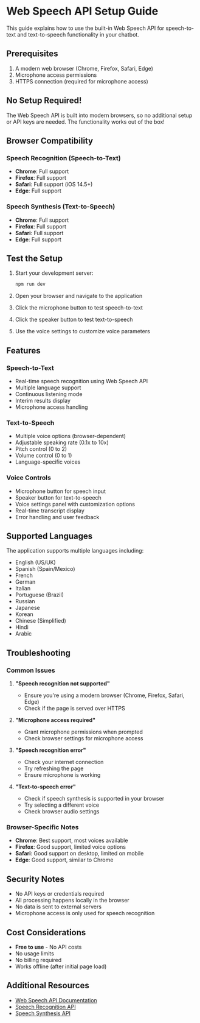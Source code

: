 # Web Speech API Setup Guide

This guide explains how to use the built-in Web Speech API for speech-to-text and text-to-speech functionality in your chatbot.

## Prerequisites

1. A modern web browser (Chrome, Firefox, Safari, Edge)
2. Microphone access permissions
3. HTTPS connection (required for microphone access)

## No Setup Required!

The Web Speech API is built into modern browsers, so no additional setup or API keys are needed. The functionality works out of the box!

## Browser Compatibility

### Speech Recognition (Speech-to-Text)
- **Chrome**: Full support
- **Firefox**: Full support
- **Safari**: Full support (iOS 14.5+)
- **Edge**: Full support

### Speech Synthesis (Text-to-Speech)
- **Chrome**: Full support
- **Firefox**: Full support
- **Safari**: Full support
- **Edge**: Full support

## Test the Setup

1. Start your development server:
   ```bash
   npm run dev
   ```

2. Open your browser and navigate to the application
3. Click the microphone button to test speech-to-text
4. Click the speaker button to test text-to-speech
5. Use the voice settings to customize voice parameters

## Features

### Speech-to-Text
- Real-time speech recognition using Web Speech API
- Multiple language support
- Continuous listening mode
- Interim results display
- Microphone access handling

### Text-to-Speech
- Multiple voice options (browser-dependent)
- Adjustable speaking rate (0.1x to 10x)
- Pitch control (0 to 2)
- Volume control (0 to 1)
- Language-specific voices

### Voice Controls
- Microphone button for speech input
- Speaker button for text-to-speech
- Voice settings panel with customization options
- Real-time transcript display
- Error handling and user feedback

## Supported Languages

The application supports multiple languages including:
- English (US/UK)
- Spanish (Spain/Mexico)
- French
- German
- Italian
- Portuguese (Brazil)
- Russian
- Japanese
- Korean
- Chinese (Simplified)
- Hindi
- Arabic

## Troubleshooting

### Common Issues

1. **"Speech recognition not supported"**
   - Ensure you're using a modern browser (Chrome, Firefox, Safari, Edge)
   - Check if the page is served over HTTPS

2. **"Microphone access required"**
   - Grant microphone permissions when prompted
   - Check browser settings for microphone access

3. **"Speech recognition error"**
   - Check your internet connection
   - Try refreshing the page
   - Ensure microphone is working

4. **"Text-to-speech error"**
   - Check if speech synthesis is supported in your browser
   - Try selecting a different voice
   - Check browser audio settings

### Browser-Specific Notes

- **Chrome**: Best support, most voices available
- **Firefox**: Good support, limited voice options
- **Safari**: Good support on desktop, limited on mobile
- **Edge**: Good support, similar to Chrome

## Security Notes

- No API keys or credentials required
- All processing happens locally in the browser
- No data is sent to external servers
- Microphone access is only used for speech recognition

## Cost Considerations

- **Free to use** - No API costs
- No usage limits
- No billing required
- Works offline (after initial page load)

## Additional Resources

- [Web Speech API Documentation](https://developer.mozilla.org/en-US/docs/Web/API/Web_Speech_API)
- [Speech Recognition API](https://developer.mozilla.org/en-US/docs/Web/API/SpeechRecognition)
- [Speech Synthesis API](https://developer.mozilla.org/en-US/docs/Web/API/SpeechSynthesis)
